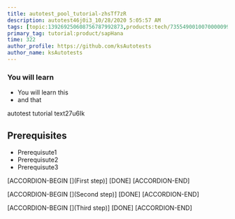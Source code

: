```yaml
---
title: autotest_pool_tutorial-zhsTf7zR
description: autotest46j0i3_10/28/2020 5:05:57 AM
tags: [topic:139269250608756787992873,products:tech/73554900100700000996,tutorial:experience/advanced]
primary_tag: tutorial:product/sapHana
time: 322
author_profile: https://github.com/ksAutotests
author_name: ksAutotests
---
```

### You will learn
- You will learn this
- and that

autotest tutorial text27u6Ik

## Prerequisites
- Prerequisute1
- Prerequisute2
- Prerequisute3

[ACCORDION-BEGIN [](First step)]
[DONE]
[ACCORDION-END]

[ACCORDION-BEGIN [](Second step)]
[DONE]
[ACCORDION-END]

[ACCORDION-BEGIN [](Third step)]
[DONE]
[ACCORDION-END]

